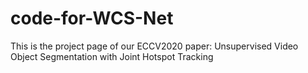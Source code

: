 # code-for-WCS-Net
This is the project page of our ECCV2020 paper: Unsupervised Video Object Segmentation with Joint Hotspot Tracking
